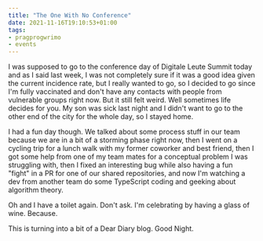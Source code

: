 ```yaml
---
title: "The One With No Conference"
date: 2021-11-16T19:10:53+01:00
tags:
- pragprogwrimo
- events
---
```


I was supposed to go to the conference day of Digitale Leute Summit today and as I said last week, I was not completely sure if it was a good idea given the current incidence rate, but I really wanted to go, so I decided to go since I'm fully vaccinated and don't have any contacts with people from vulnerable groups right now. But it still felt weird. Well sometimes life decides for you. My son was sick last night and I didn't want to go to the other end of the city for the whole day, so I stayed home.

I had a fun day though. We talked about some process stuff in our team because we are in a bit of a storming phase right now, then I went on a cycling trip for a lunch walk with my former coworker and best friend, then I got some help from one of my team mates for a conceptual problem I was struggling with, then I fixed an interesting bug while also having a fun "fight" in a PR for one of our shared repositories, and now I'm watching a dev from another team do some TypeScript coding and geeking about algorithm theory.

Oh and I have a toilet again. Don't ask. I'm celebrating by having a glass of wine. Because.

This is turning into a bit of a Dear Diary blog. Good Night.
